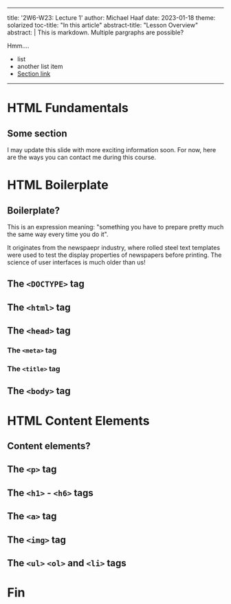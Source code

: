 
---
title: '2W6-W23: Lecture 1'
author: Michael Haaf
date: 2023-01-18
theme: solarized
toc-title: "In this article"
abstract-title: "Lesson Overview"
abstract: |
  This is markdown. Multiple pargraphs are possible? 

  Hmm....

  - list
  - another list item
  - [Section link](#html-content-elements)
---

# HTML Fundamentals

## Some section

I may update this slide with more exciting information soon. For now, here are the ways you can contact me during this course.

# HTML Boilerplate

## Boilerplate?

This is an expression meaning: "something you have to prepare pretty much the same way every time you do it". 

It originates from the newspaepr industry, where rolled steel text templates were used to test the display properties of newspapers before printing. The science of user interfaces is much older than us!

## The `<DOCTYPE>` tag

## The `<html>` tag

## The `<head>` tag

### The `<meta>` tag

### The `<title>` tag

## The `<body>` tag


# HTML Content Elements

## Content elements?

## The `<p>` tag

## The `<h1>` - `<h6>` tags

## The `<a>` tag

## The `<img>` tag

## The `<ul>` `<ol>` and `<li>` tags

# Fin

